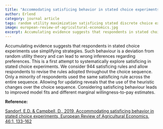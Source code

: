 ```yaml
---
title: "Accommodating satisficing behavior in stated choice experiments"
author: Erlend
category: journal article
tags: random utility maximization satisficing stated discrete choice experiments
image: european-review-of-agricultural-economics.jpg
excerpt: Accumulating evidence suggests that respondents in stated choice experiments use simplifying strategies. Such behaviour is a deviation from random utility theory and can lead to wrong inferences regarding preferences.
---
```


Accumulating evidence suggests that respondents in stated choice experiments use simplifying strategies. Such behaviour is a deviation from random utility theory and can lead to wrong inferences regarding preferences. This is a first attempt to systematically explore satisficing in stated choice experiments. We consider 944 satisficing rules and allow respondents to revise the rules adopted throughout the choice sequence. Only a minority of respondents used the same satisficing rule across the entire sequence. Allowing for updating reveals that the use of the heuristic changes over the choice sequence. Considering satisficing behaviour leads to improved model fits and different marginal willingness-to-pay estimates.

**Reference:**

[Sandorf, E.D. & Campbell, D., 2019, Accommodating satisficing behavior in stated choice experiments, European Review of Agricultural Economics, 46:1, 133-162 ](https://academic.oup.com/erae/article/46/1/133/5056741?guestAccessKey=9541a1af-facd-49a2-a9f9-3fec59854ad6)

